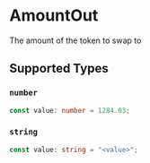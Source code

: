 # AmountOut

The amount of the token to swap to


## Supported Types

### `number`

```typescript
const value: number = 1284.03;
```

### `string`

```typescript
const value: string = "<value>";
```

